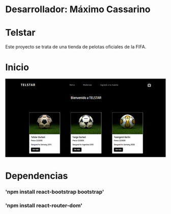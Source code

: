 # Desarrollador: Máximo Cassarino

# Telstar

Este proyecto se trata de una tienda de pelotas oficiales de la FIFA.

# Inicio

![image](https://github.com/maxicassarino/telstar/blob/main/src/media/2022-07-01.png)

# Dependencias

 ### 'npm install react-bootstrap bootstrap'

 ### 'npm install react-router-dom'

